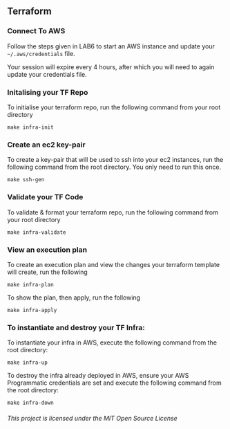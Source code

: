 
## Terraform

### Connect To AWS

Follow the steps given in LAB6 to start an AWS instance and update your `~/.aws/credentials` file.

Your session will expire every 4 hours, after which you will need to again update your credentials file.

### Initalising your TF Repo

To initialise your terraform repo, run the following command from your root directory

```
make infra-init
```

### Create an ec2 key-pair

To create a key-pair that will be used to ssh into your ec2 instances, run the following command from the root directory. You only need to run this once.

```
make ssh-gen
```

### Validate your TF Code

To validate & format your terraform repo, run the following command from your root directory

```
make infra-validate
```

### View an execution plan

To create an execution plan and view the changes your terraform template will create, run the following

```
make infra-plan
```

To show the plan, then apply, run the following

```
make infra-apply
```

### To instantiate and destroy your TF Infra:

To instantiate your infra in AWS, execute the following command from the root directory:

```
make infra-up
```

To destroy the infra already deployed in AWS, ensure your AWS Programmatic credentials are set and execute the following command from the root directory:

```
make infra-down
```



###### This project is licensed under the MIT Open Source License
